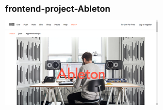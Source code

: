 ﻿# frontend-project-Ableton
 ![preview](https://raw.githubusercontent.com/AsrafulislamMasrafi/frontend-project-Ableton/main/img/Screenshot%20(17).png)
